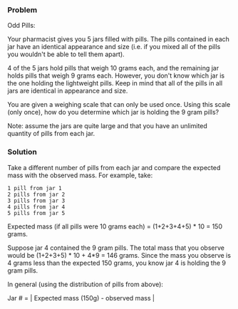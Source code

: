 ### Problem 

Odd Pills: 

Your pharmacist gives you 5 jars filled with pills. The pills contained in each jar have an identical appearance and size (i.e. if you mixed all of the pills you wouldn't be able to tell them apart).

4 of the 5 jars hold pills that weigh 10 grams each, and the remaining jar holds pills that weigh 9 grams each. However, you don't know which jar is the one holding the lightweight pills. Keep in mind that all of the pills in all jars are identical in appearance and size.

You are given a weighing scale that can only be used once. Using this scale (only once), how do you determine which jar is holding the 9 gram pills?

Note: assume the jars are quite large and that you have an unlimited quantity of pills from each jar.

### Solution 


Take a different number of pills from each jar and compare the expected mass with the observed mass. For example, take:

    1 pill from jar 1
    2 pills from jar 2
    3 pills from jar 3
    4 pills from jar 4
    5 pills from jar 5

Expected mass (if all pills were 10 grams each) = (1+2+3+4+5) * 10 = 150 grams.

Suppose jar 4 contained the 9 gram pills. The total mass that you observe would be (1+2+3+5) * 10 + 4*9 = 146 grams. Since the mass you observe is 4 grams less than the expected 150 grams, you know jar 4 is holding the 9 gram pills.

In general (using the distribution of pills from above):

Jar # = | Expected mass (150g) - observed mass |

